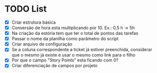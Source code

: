 # TODO List

- [x] Criar estrutura básica
- [x] Conversão de hora esta multiplicando por 10. Ex.: 0,5 h -> 5h
- [x] Na criação da estória tem que ter o total de pontos das tarefas
- [x] Passar o nome da planilha como parâmetro do script
- [x] Criar arquivo de configuração
- [x] Se a coluna correspondente a ticket já estiver preenchida, considerar que o mesmo já existe e usar o mesmo como link para o filho
- [x] Por que o campo "Story Points" esta ficando com 0?
- [x] Criar diferenciação de campos por projeto
